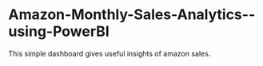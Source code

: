 # Amazon-Monthly-Sales-Analytics--using-PowerBI

This simple dashboard gives useful insights of amazon sales.
